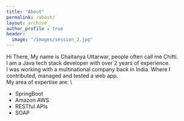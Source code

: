 ```yaml
---
title: "About"
permalink: /about/
layout: archive
author_profile : true
header:
  image: "/images/session_2.jpg"
---
```


Hi There,
My name is Chaitanya Uttarwar, people often call me Chitti.\
I am a Java tech stack developer with over 2 years of experience. \
I was working with a multinational company back in India. Where I contributed, managed and tested a web app.\
My area of expertise are: \

   - SpringBoot
   - Amazon AWS
   - RESTful APIs
   - SOAP
